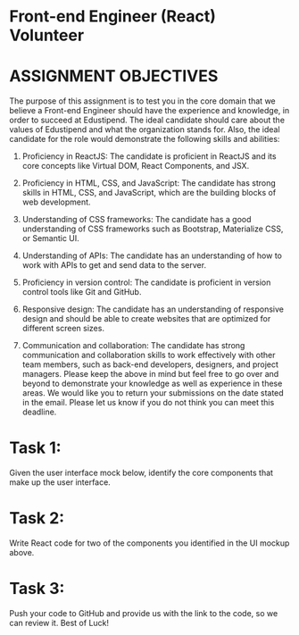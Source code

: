 # Front-end Engineer (React) Volunteer
# ASSIGNMENT OBJECTIVES

The purpose of this assignment is to test you in the core domain that we
believe a Front-end Engineer should have the experience and knowledge,
in order to succeed at Edustipend.
The ideal candidate should care about the values of Edustipend and what
the organization stands for.
Also, the ideal candidate for the role would demonstrate the following skills
and abilities:

1. Proficiency in ReactJS: The candidate is proficient in ReactJS and its
core concepts like Virtual DOM, React Components, and JSX.
2. Proficiency in HTML, CSS, and JavaScript: The candidate has strong
skills in HTML, CSS, and JavaScript, which are the building blocks of
web development.
3. Understanding of CSS frameworks: The candidate has a good
understanding of CSS frameworks such as Bootstrap, Materialize
CSS, or Semantic UI.
4. Understanding of APIs: The candidate has an understanding of how
to work with APIs to get and send data to the server.
5. Proficiency in version control: The candidate is proficient in version
control tools like Git and GitHub.
6. Responsive design: The candidate has an understanding of
responsive design and should be able to create websites that are
optimized for different screen sizes.

7. Communication and collaboration: The candidate has strong
communication and collaboration skills to work effectively with other
team members, such as back-end developers, designers, and project
managers.
Please keep the above in mind but feel free to go over and beyond to
demonstrate your knowledge as well as experience in these areas.
We would like you to return your submissions on the date stated in the
email. Please let us know if you do not think you can meet this deadline.
# Task 1:
Given the user interface mock below, identify the core components that
make up the user interface.

# Task 2:
Write React code for two of the components you identified in the UI
mockup above.

# Task 3:
Push your code to GitHub and provide us with the link to the code, so we
can review it.
Best of Luck!

